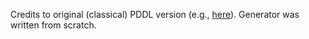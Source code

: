 Credits to original (classical) PDDL version (e.g., [here](https://github.com/AI-Planning/pddl-generators/tree/main/snake)). Generator was written from scratch.
